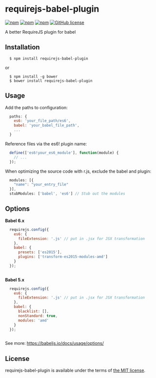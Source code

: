 # requirejs-babel-plugin

[![npm](https://img.shields.io/npm/dm/requirejs-babel-plugin.svg)](https://www.npmjs.com/package/requirejs-babel-plugin)
[![npm](https://img.shields.io/npm/dt/requirejs-babel-plugin.svg)](https://www.npmjs.com/package/requirejs-babel-plugin)
[![npm](https://img.shields.io/npm/v/requirejs-babel-plugin.svg)](https://www.npmjs.com/package/requirejs-babel-plugin)
[![GitHub license](https://img.shields.io/badge/license-MIT-blue.svg)](https://github.com/icecreamliker/requirejs-babel-plugin/blob/master/LICENSE)

A better RequireJS plugin for babel

Installation
---

```
  $ npm install requirejs-babel-plugin
```
or

```
  $ npm install -g bower
  $ bower install requirejs-babel-plugin
```

Usage
---

Add the paths to configuration:

```javascript
  paths: {
    es6: 'your_file_path/es6',
    babel: 'your_babel_file_path',
    ...
  }
```

Reference files via the es6! plugin name:
```javascript
  define(['es6!your_es6_module'], function(module) {
    // ...
  });
```

When optimizing the source code with r.js, exclude the babel and plugin:
```javascript
  modules: [{
    "name": "your_entry_file"
  }],
  stubModules: ['babel', 'es6'] // Stub out the modules
```

Options
---

**Babel 6.x**

```javascript
  requirejs.config({
    es6: {
      fileExtension: '.js' // put in .jsx for JSX transformation
    },
    babel: {
      presets: ['es2015'],
      plugins: ['transform-es2015-modules-amd']
    }
  });
  
```

**Babel 5.x**

```javascript
  requirejs.config({
    es6: {
      fileExtension: '.js' // put in .jsx for JSX transformation
    },
    babel: {
      blacklist: [],
      nonStandard: true,
      modules: 'amd'
    }
  });
  
```
See more: https://babeljs.io/docs/usage/options/

License
---

requirejs-babel-plugin is available under the terms of [the MIT license](LICENSE).



